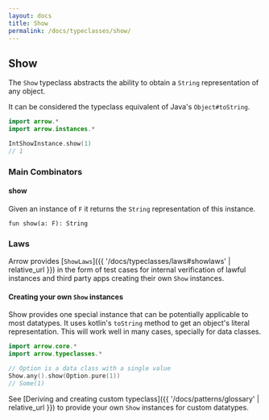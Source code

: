 ```yaml
---
layout: docs
title: Show
permalink: /docs/typeclasses/show/
---
```


## Show

The `Show` typeclass abstracts the ability to obtain a `String` representation of any object.

It can be considered the typeclass equivalent of Java's `Object#toString`.

```kotlin
import arrow.*
import arrow.instances.*

IntShowInstance.show(1)
// 1
```

### Main Combinators

#### show

Given an instance of `F` it returns the `String` representation of this instance.

`fun show(a: F): String`

### Laws

Arrow provides [`ShowLaws`]({{ '/docs/typeclasses/laws#showlaws' | relative_url }}) in the form of test cases for internal verification of lawful instances and third party apps creating their own `Show` instances.

#### Creating your own `Show` instances

Show provides one special instance that can be potentially applicable to most datatypes.
It uses kotlin's `toString` method to get an object's literal representation.
This will work well in many cases, specially for data classes.

```kotlin
import arrow.core.*
import arrow.typeclasses.*

// Option is a data class with a single value
Show.any().show(Option.pure(1))
// Some(1)
```

See [Deriving and creating custom typeclass]({{ '/docs/patterns/glossary' | relative_url }}) to provide your own `Show` instances for custom datatypes.
